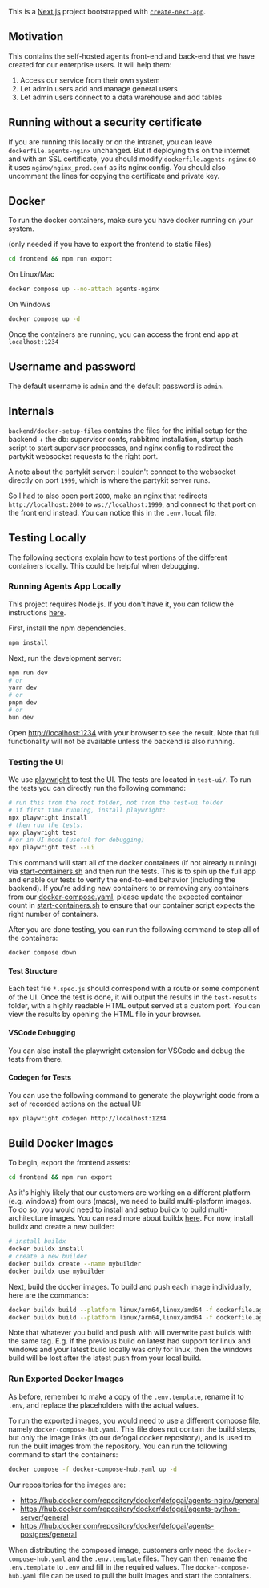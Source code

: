 This is a [Next.js](https://nextjs.org/) project bootstrapped with [`create-next-app`](https://github.com/vercel/next.js/tree/canary/packages/create-next-app).

## Motivation

This contains the self-hosted agents front-end and back-end that we have created for our enterprise users. It will help them:

1. Access our service from their own system
2. Let admin users add and manage general users
3. Let admin users connect to a data warehouse and add tables

## Running without a security certificate

If you are running this locally or on the intranet, you can leave `dockerfile.agents-nginx` unchanged. But if deploying this on the internet and with an SSL certificate, you should modify `dockerfile.agents-nginx` so it uses `nginx/nginx_prod.conf` as its nginx config. You should also uncomment the lines for copying the certificate and private key.

## Docker

To run the docker containers, make sure you have docker running on your system.

(only needed if you have to export the frontend to static files)

```bash
cd frontend && npm run export
```

On Linux/Mac

```bash
docker compose up --no-attach agents-nginx
```

On Windows

```bash
docker compose up -d
```

Once the containers are running, you can access the front end app at `localhost:1234`

## Username and password

The default username is `admin` and the default password is `admin`.

## Internals

`backend/docker-setup-files` contains the files for the initial setup for the backend + the db: supervisor confs, rabbitmq installation, startup bash script to start supervisor processes, and nginx config to redirect the partykit websocket requests to the right port.

A note about the partykit server: I couldn't connect to the websocket directly on port `1999`, which is where the partykit server runs.

So I had to also open port `2000`, make an nginx that redirects `http://localhost:2000` to `ws://localhost:1999`, and connect to that port on the front end instead. You can notice this in the `.env.local` file.

## Testing Locally

The following sections explain how to test portions of the different containers locally. This could be helpful when debugging.

### Running Agents App Locally

This project requires Node.js. If you don't have it, you can follow the instructions [here](https://docs.npmjs.com/downloading-and-installing-node-js-and-npm#using-a-node-installer-to-install-nodejs-and-npm).

First, install the npm dependencies.

```bash
npm install
```

Next, run the development server:

```bash
npm run dev
# or
yarn dev
# or
pnpm dev
# or
bun dev
```

Open [http://localhost:1234](http://localhost:1234) with your browser to see the result. Note that full functionality will not be available unless the backend is also running.

### Testing the UI

We use [playwright](https://playwright.dev/) to test the UI. The tests are located in `test-ui/`. To run the tests you can directly run the following command:

```bash
# run this from the root folder, not from the test-ui folder
# if first time running, install playwright:
npx playwright install
# then run the tests:
npx playwright test
# or in UI mode (useful for debugging)
npx playwright test --ui
```

This command will start all of the docker containers (if not already running) via [start-containers.sh](test-ui/start-containers.sh) and then run the tests. This is to spin up the full app and enable our tests to verify the end-to-end behavior (including the backend). If you're adding new containers to or removing any containers from our [docker-compose.yaml](docker-compose.yaml), please update the expected container count in [start-containers.sh](test-ui/start-containers.sh) to ensure that our container script expects the right number of containers.

After you are done testing, you can run the following command to stop all of the containers:

```bash
docker compose down
```

#### Test Structure

Each test file `*.spec.js` should correspond with a route or some component of the UI. Once the test is done, it will output the results in the `test-results` folder, with a highly readable HTML output served at a custom port. You can view the results by opening the HTML file in your browser.

#### VSCode Debugging

You can also install the playwright extension for VSCode and debug the tests from there.

#### Codegen for Tests

You can use the following command to generate the playwright code from a set of recorded actions on the actual UI:

```sh
npx playwright codegen http://localhost:1234
```

## Build Docker Images

To begin, export the frontend assets:

```bash
cd frontend && npm run export
```

As it's highly likely that our customers are working on a different platform (e.g. windows) from ours (macs), we need to build multi-platform images. To do so, you would need to install and setup buildx to build multi-architecture images. You can read more about buildx [here](https://docs.docker.com/buildx/working-with-buildx/). For now, install buildx and create a new builder:

```bash
# install buildx
docker buildx install
# create a new builder
docker buildx create --name mybuilder
docker buildx use mybuilder
```

Next, build the docker images. To build and push each image individually, here are the commands:

```bash
docker buildx build --platform linux/arm64,linux/amd64 -f dockerfile.agents-python-server-export -t defogai/agents-python-server:latest --push .
docker buildx build --platform linux/arm64,linux/amd64 -f dockerfile.agents-nginx -t defogai/agents-nginx:latest --push .
```

Note that whatever you build and push with will overwrite past builds with the same tag. E.g. if the previous build on latest had support for linux and windows and your latest build locally was only for linux, then the windows build will be lost after the latest push from your local build.

### Run Exported Docker Images

As before, remember to make a copy of the `.env.template`, rename it to `.env`, and replace the placeholders with the actual values.

To run the exported images, you would need to use a different compose file, namely `docker-compose-hub.yaml`. This file does not contain the build steps, but only the image links (to our defogai docker repository), and is used to run the built images from the repository. You can run the following command to start the containers:

```bash
docker compose -f docker-compose-hub.yaml up -d
```

Our repositories for the images are:

- https://hub.docker.com/repository/docker/defogai/agents-nginx/general
- https://hub.docker.com/repository/docker/defogai/agents-python-server/general
- https://hub.docker.com/repository/docker/defogai/agents-postgres/general

When distributing the composed image, customers only need the `docker-compose-hub.yaml` and the `.env.template` files. They can then rename the `.env.template` to `.env` and fill in the required values. The `docker-compose-hub.yaml` file can be used to pull the built images and start the containers.
